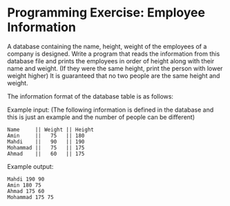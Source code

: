 # Programming Exercise: Employee Information

A database containing the name, height, weight of the employees of a company is designed. Write a program that reads the information from this database file and prints the employees in order of height along with their name and weight. (If they were the same height, print the person with lower weight higher) It is guaranteed that no two people are the same height and weight.

The information format of the database table is as follows:

Example input: (The following information is defined in the database and this is just an example and the number of people can be different)
```
Name     || Weight || Height 
Amin     ||   75   || 180
Mahdi    ||   90   || 190
Mohammad ||   75   || 175
Ahmad    ||   60   || 175
```


Example output:
```
Mahdi 190 90
Amin 180 75
Ahmad 175 60
Mohammad 175 75
```
